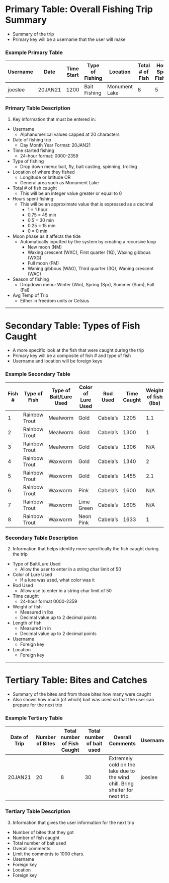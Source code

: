 # Primary Table: Overall Fishing Trip Summary
-	Summary of the trip
-	Primary key will be a username that the user will make

### Example Primary Table
| Username | Date | Time Start | Type of Fishing | Location | Total # of Fish | Hours Spent Fishing | Moon Phase | Season | AVG Temp |
|----------|------|------------|-----------------|----------|-----------------|---------------------|------------|--------|----------|
|joeslee | 20JAN21 | 1200 | Bait Fishing | Monument Lake | 8 | 5 | WXC | Winter | 32F / 0C |

### Primary Table Description
1. Key information that must be entered in:
  - Username
    - Alphanumerical values capped at 20 characters
  - Date of fishing trip
    - Day Month Year Format: 20JAN21
  - Time started fishing
    - 24-hour format: 0000-2359
  - Type of fishing
    - Drop down menu: bait, fly, bait casting, spinning, trolling
  - Location of where they fished
    - Longitude or latitude OR
    - General area such as Monument Lake
  - Total # of fish caught
    - This will be an integer value greater or equal to 0
  - Hours spent fishing
    - This will be an approximate value that is expressed as a decimal
      - 1 = 1 hour
      - 0.75 = 45 min
      - 0.5 = 30 min
      - 0.25 = 15 min
      - 0 = 0 min
  - Moon phase as it affects the tide
    - Automatically inputted by the system by creating a recursive loop
      - New moon (NM)
      - Waxing crescent (WXC), First quarter (1Q), Waxing gibbous (WXG)
      - Full moon (FM)
      - Waning gibbous (WAG), Third quarter (3Q), Waning crescent (WAC)
  - Season of fishing
    - Dropdown menu: Winter (Win), Spring (Spr), Summer (Sum), Fall (Fal)
  - Avg Temp of Trip
    - Either in freedom units or Celsius

---

# Secondary Table: Types of Fish Caught
-	A more specific look at the fish that were caught during the trip
-	Primary key will be a composite of fish # and type of fish
-	Username and location will be foreign keys

### Example Secondary Table
| Fish # | Type of Fish | Type of Bait/Lure Used | Color of Lure Used | Rod Used | Time Caught | Weight of fish (lbs) | Length of Fish (in) | Picture | Username | Location |
|--------|--------------|------------------------|--------------------|----------|-------------|----------------------|---------------------|---------|----------|----------|
| 1 | Rainbow Trout | Mealworm | Gold | Cabela’s       | 1205 | 1.1 | 10  | N/A | joeslee | Monument Lake |
| 2 | Rainbow Trout | Mealworm | Gold | Cabela’s       | 1300 | 1   | 9   | N/A | joeslee | Monument Lake |
| 3 | Rainbow Trout | Mealworm | Gold | Cabela’s       | 1306 | N/A | N/A | N/A | joeslee | Monument Lake |
| 4 | Rainbow Trout | Waxworm  | Gold | Cabela’s       | 1340 | 2   | 12  | N/A | joeslee | Monument Lake |
| 5 | Rainbow Trout | Waxworm  | Gold | Cabela’s       | 1455 | 2.1 | 11  | N/A | joeslee | Monument Lake |
| 6 | Rainbow Trout | Waxworm  | Pink | Cabela’s       | 1600 | N/A | N/A | N/A | joeslee | Monument Lake |
| 7 | Rainbow Trout | Waxworm  | Lime Green | Cabela’s | 1605 | N/A | 9.5 | N/A | joeslee | Monument Lake |
| 8 | Rainbow Trout | Waxworm  | Neon Pink | Cabela’s  | 1633 | 1   | 9   | N/A | joeslee | Monument Lake |

### Secondary Table Description
2. Information that helps identify more specifically the fish caught during the trip
- Type of Bait/Lure Used
  - Allow the user to enter in a string char limit of 50
- Color of Lure Used
  - If a lure was used, what color was it
- Rod Used
  - Allow use to enter in a string char limit of 50
- Time caught
  - 24-hour format 0000-2359
- Weight of fish
  - Measured in lbs
  - Decimal value up to 2 decimal points
- Length of fish
  - Measured in in
  - Decimal value up to 2 decimal points
- Username
  - Foreign key
- Location
  - Foreign key

---

# Tertiary Table: Bites and Catches
-	Summary of the bites and from those bites how many were caught
-	Also shows how much (of which) bait was used so that the user can prepare for the next trip

### Example Tertiary Table
| Date of Trip | Number of Bites | Total number of Fish Caught | Total number of bait used | Overall Comments | Username | Location |
|--------------|-----------------|-----------------------------|---------------------------|------------------|----------|----------|
| 20JAN21 | 20 | 8 | 30 | Extremely cold on the lake due to the wind chill. Bring shelter for next trip. | joeslee | Monument Lake |

### Tertiary Table Description
3. Information that gives the user information for the next trip
-	Number of bites that they got
-	Number of fish caught
-	Total number of bait used
-	Overall comments
  - Limit the comments to 1000 chars.
-	Username
  - Foreign key
-	Location
  - Foreign key
